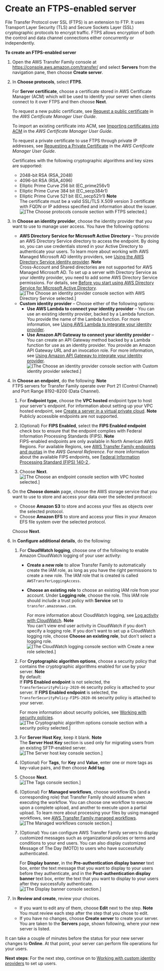 # Create an FTPS\-enabled server<a name="create-server-ftps"></a>

File Transfer Protocol over SSL \(FTPS\) is an extension to FTP\. It uses Transport Layer Security \(TLS\) and Secure Sockets Layer \(SSL\) cryptographic protocols to encrypt traffic\. FTPS allows encryption of both the control and data channel connections either concurrently or independently\.

**To create an FTPS\-enabled server**

1. Open the AWS Transfer Family console at [https://console\.aws\.amazon\.com/transfer/](https://console.aws.amazon.com/transfer/) and select **Servers** from the navigation pane, then choose **Create server**\.

1. In **Choose protocols**, select **FTPS**\.

   For **Server certificate**, choose a certificate stored in AWS Certificate Manager \(ACM\) which will be used to identify your server when clients connect to it over FTPS and then choose **Next**\.

   To request a new public certificate, see [Request a public certificate](https://docs.aws.amazon.com/acm/latest/userguide/gs-acm-request-public.html) in the *AWS Certificate Manager User Guide*\.

   To import an existing certificate into ACM, see [Importing certificates into ACM](https://docs.aws.amazon.com/acm/latest/userguide/import-certificate.html) in the *AWS Certificate Manager User Guide*\.

   To request a private certificate to use FTPS through private IP addresses, see [Requesting a Private Certificate](https://docs.aws.amazon.com/acm/latest/userguide/gs-acm-request-private.html) in the *AWS Certificate Manager User Guide*\.

   Certificates with the following cryptographic algorithms and key sizes are supported:
   + 2048\-bit RSA \(RSA\_2048\)
   + 4096\-bit RSA \(RSA\_4096\)
   + Elliptic Prime Curve 256 bit \(EC\_prime256v1\)
   + Elliptic Prime Curve 384 bit \(EC\_secp384r1\)
   + Elliptic Prime Curve 521 bit \(EC\_secp521r1\)
**Note**  
The certificate must be a valid SSL/TLS X\.509 version 3 certificate with FQDN or IP address specified and information about the issuer\.  
![\[The Choose protocols console section with FTPS selected.\]](http://docs.aws.amazon.com/transfer/latest/userguide/images/create-server-choose-protocols-ftps-ACM.png)

1. In **Choose an identity provider**, choose the identity provider that you want to use to manage user access\. You have the following options:
   + **AWS Directory Service for Microsoft Active Directory** – You provide an AWS Directory Service directory to access the endpoint\. By doing so, you can use credentials stored in your Active Directory to authenticate your users\. To learn more about working with AWS Managed Microsoft AD identity providers, see [Using the AWS Directory Service identity provider](directory-services-users.md)\.
**Note**  
 Cross\-Account and Shared directories are not supported for AWS Managed Microsoft AD\. 
To set up a server with Directory Service as your identity provider, you need to add some AWS Directory Service permissions\. For details, see [Before you start using AWS Directory Service for Microsoft Active Directory](directory-services-users.md#managed-ad-prereq)\.  
![\[The Choose an identity provider console section with AWS Directory Service selected.\]](http://docs.aws.amazon.com/transfer/latest/userguide/images/create-server-choose-idp-directory-services.png)
   + **Custom identity provider** – Choose either of the following options:
     + **Use AWS Lambda to connect your identity provider** – You can use an existing identity provider, backed by a Lambda function\. You provide the name of the Lambda function\. For more information, see [Using AWS Lambda to integrate your identity provider](custom-identity-provider-users.md#custom-lambda-idp)\.
     + **Use Amazon API Gateway to connect your identity provider** – You can create an API Gateway method backed by a Lambda function for use as an identity provider\. You provide an Amazon API Gateway URL and an invocation role\. For more information, see [Using Amazon API Gateway to integrate your identity provider](custom-identity-provider-users.md#authentication-api-gateway)\.  
![\[The Choose an identity provider console section with Custom identity provider selected.\]](http://docs.aws.amazon.com/transfer/latest/userguide/images/custom-lambda-console.png)

1. In **Choose an endpoint**, do the following:
**Note**  
 FTPS servers for Transfer Family operate over Port 21 \(Control Channel\) and Port Range 8192–8200 \(Data Channel\)\. 

   1. For **Endpoint type**, choose the **VPC hosted** endpoint type to host your server's endpoint\. For information about setting up your VPC hosted endpoint, see [Create a server in a virtual private cloud](create-server-in-vpc.md)\.
**Note**  
Publicly accessible endpoints are not supported\.

   1. \(Optional\) For **FIPS Enabled**, select the **FIPS Enabled endpoint** check box to ensure that the endpoint complies with Federal Information Processing Standards \(FIPS\)\.
**Note**  
FIPS\-enabled endpoints are only available in North American AWS Regions\. For available Regions, see [AWS Transfer Family endpoints and quotas](https://docs.aws.amazon.com/general/latest/gr/transfer-service.html) in the *AWS General Reference*\. For more information about the available FIPS endpoints, see [ Federal Information Processing Standard \(FIPS\) 140\-2 ](http://aws.amazon.com/compliance/fips/)\.

   1. Choose **Next**\.  
![\[The Choose an endpoint console section with VPC hosted selected.\]](http://docs.aws.amazon.com/transfer/latest/userguide/images/create-server-choose-endpoint-vpc-internal.png)

1. On the **Choose domain** page, choose the AWS storage service that you want to use to store and access your data over the selected protocol:
   + Choose **Amazon S3** to store and access your files as objects over the selected protocol\.
   + Choose **Amazon EFS** to store and access your files in your Amazon EFS file system over the selected protocol\.

   Choose **Next**\.

1. In **Configure additional details**, do the following:

   1. For **CloudWatch logging**, choose one of the following to enable Amazon CloudWatch logging of your user activity:
      + **Create a new role** to allow Transfer Family to automatically create the IAM role, as long as you have the right permissions to create a new role\. The IAM role that is created is called `AWSTransferLoggingAccess`\.
      + **Choose an existing role** to choose an existing IAM role from your account\. Under **Logging role**, choose the role\. This IAM role should include a trust policy with **Service** set to `transfer.amazonaws.com`\.

        For more information about CloudWatch logging, see [Log activity with CloudWatch](monitoring.md#monitoring-enabling)\.
**Note**  
You can't view end user activity in CloudWatch if you don't specify a logging role\.
If you don't want to set up a CloudWatch logging role, choose **Choose an existing role**, but don't select a logging role\.  
![\[The CloudWatch logging console section with Create a new role selected.\]](http://docs.aws.amazon.com/transfer/latest/userguide/images/create-server-configure-additional-details-cloudwatch-logging.png)

   1. For **Cryptographic algorithm options**, choose a security policy that contains the cryptographic algorithms enabled for use by your server\.
**Note**  
By default:  
If **FIPS Enabled endpoint** is not selected, the `TransferSecurityPolicy-2020-06` security policy is attached to your server\.
If **FIPS Enabled endpoint** is selected, the `TransferSecurityPolicy-FIPS-2020-06` security policy is attached to your server\.

      For more information about security policies, see [Working with security policies](security-policies.md)\.  
![\[The Cryptographic algorithm options console section with a security policy selected.\]](http://docs.aws.amazon.com/transfer/latest/userguide/images/create-server-configure-additional-details-cryptographic-algorithm-options.png)

   1. For **Server Host Key**, keep it blank\.
**Note**  
The **Server Host Key** section is used only for migrating users from an existing SFTP\-enabled server\.  
![\[The Server host key console section.\]](http://docs.aws.amazon.com/transfer/latest/userguide/images/create-server-configure-additional-details-server-host-key.png)

   1. \(Optional\) For **Tags**, for **Key** and **Value**, enter one or more tags as key\-value pairs, and then choose **Add tag**\.

   1. Choose **Next**\.  
![\[The Tags console section.\]](http://docs.aws.amazon.com/transfer/latest/userguide/images/create-server-configure-additional-details-tags.png)

   1.  \(Optional\) For **Managed workflows**, choose workflow IDs \(and a corresponding role\) that Transfer Family should assume when executing the workflow\. You can choose one workflow to execute upon a complete upload, and another to execute upon a partial upload\. To learn more about processing your files by using managed workflows, see [AWS Transfer Family managed workflows](transfer-workflows.md)\.  
![\[The Managed workflows console section.\]](http://docs.aws.amazon.com/transfer/latest/userguide/images/workflows-addtoserver.png)

   1. \(Optional\) You can configure AWS Transfer Family servers to display customized messages such as organizational policies or terms and conditions to your end users\. You can also display customized Message of The Day \(MOTD\) to users who have successfully authenticated\.

      For **Display banner**, in the **Pre\-authentication display banner** text box, enter the text message that you want to display to your users before they authenticate, and in the **Post\-authentication display banner** text box, enter the text that you want to display to your users after they successfully authenticate\.  
![\[The Display banner console section.\]](http://docs.aws.amazon.com/transfer/latest/userguide/images/display-banner-non-sftp.png)

1. In **Review and create**, review your choices\.
   + If you want to edit any of them, choose **Edit** next to the step\.
**Note**  
You must review each step after the step that you chose to edit\.
   + If you have no changes, choose **Create server** to create your server\. You are taken to the **Servers** page, shown following, where your new server is listed\.

It can take a couple of minutes before the status for your new server changes to **Online**\. At that point, your server can perform file operations for your users\.



**Next steps**: For the next step, continue on to [Working with custom identity providers](custom-identity-provider-users.md) to set up users\.